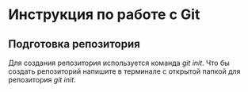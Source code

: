 # Инструкция по работе с Git

## Подготовка репозитория
Для создания репозитория используется команда *git init*. Что бы создать репозиторий напишите в терминале с открытой папкой  для репозитория *git init*.
